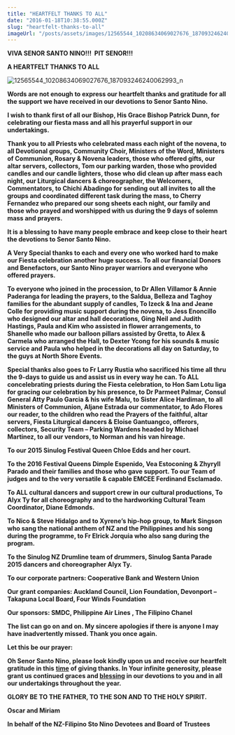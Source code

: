 ```yaml
---
title: "HEARTFELT THANKS TO ALL"
date: "2016-01-18T10:38:55.000Z"
slug: "heartfelt-thanks-to-all"
imageUrl: "/posts/assets/images/12565544_10208634069027676_187093246240062993_n.jpg"
---
```


**VIVA SENOR SANTO NINO!!!  PIT SENOR!!!**

**A HEARTFELT THANKS TO ALL**

![12565544_10208634069027676_187093246240062993_n](https://i0.wp.com/santonino-nz.org/wp-content/uploads/2016/01/12565544_10208634069027676_187093246240062993_n.jpg?resize=373%2C239)

**Words are not enough to express our heartfelt thanks and gratitude for all the support we have received in our devotions to Senor Santo Nino.**

**I wish to thank first of all our Bishop, His Grace Bishop Patrick Dunn, for celebrating our fiesta mass and all his prayerful support in our undertakings.**

**Thank you to all Priests who celebrated mass each night of the novena, to all Devotional groups, Community Choir, Ministers of the Word, Ministers of Communion, Rosary & Novena leaders, those who offered gifts, our altar servers, collectors, Tom our parking warden, those who provided candles and our candle lighters, those who did clean up after mass each night, our Liturgical dancers & choreographer, the Welcomers, Commentators, to Chichi Abadingo for sending out all invites to all the groups and coordinated different task during the mass, to Cherry Fernandez who prepared our song sheets each night, our family and those who prayed and worshipped with us during the 9 days of solemn mass and prayers.**

**It is a blessing to have many people embrace and keep close to their heart the devotions to Senor Santo Nino.**

**A Very Special thanks to each and every one who worked hard to make our Fiesta celebration another huge success. To all our financial Donors and Benefactors, our Santo Nino prayer warriors and everyone who offered prayers.**

**To everyone who joined in the procession, to Dr Allen Villamor & Annie Paderanga for leading the prayers, to the Saldua, Belleza and Taghoy families for the abundant supply of candles, To Izeck & Ina and Jeane Colle for providing music support during the novena, to Jess Enoncillo who designed our altar and hall decorations, Ging Neil and Judith Hastings, Paula and Kim who assisted in flower arrangements, to Shanelle who made our balloon pillars assisted by Gretta, to Alex & Carmela who arranged the Hall, to Dexter Ycong for his sounds & music service and Paula who helped in the decorations all day on Saturday, to the guys at North Shore Events.**

**Special thanks also goes to Fr Larry Rustia who sacrificed his time all thru the 9-days to guide us and assist us in every way he can. To ALL concelebrating priests during the Fiesta celebration, to Hon Sam Lotu Iiga for gracing our celebration by his presence, to Dr Parmeet Palmar, Consul General Atty Paulo Garcia & his wife Malu, to Sister Alice Hardiman, to all Ministers of Communion, Aljane Estrada our commentator, to Ado Flores our reader, to the children who read the Prayers of the faithful, altar servers, Fiesta Liturgical dancers & Eloise Gantuangco, offerors, collectors, Security Team – Parking Wardens headed by Michael Martinez, to all our vendors, to Norman and his van hireage.**

**To our 2015 Sinulog Festival Queen Chloe Edds and her court.**

**To the 2016 Festival Queens Dimple Espenido, Vea Estoconing & Zhyryll Parado and their families and those who gave support. To our Team of judges and to the very versatile & capable EMCEE Ferdinand Esclamado.**

**To ALL cultural dancers and support crew in our cultural productions, To Alyx Ty for all choreography and to the hardworking Cultural Team Coordinator, Diane Edmonds.**

**To Nico & Steve Hidalgo and to Xyrene’s hip-hop group, to Mark Singson who sang the national anthem of NZ and the Philippines and his song during the programme, to Fr Elrick Jorquia who also sang during the program.**

**To the Sinulog NZ Drumline team of drummers, Sinulog Santa Parade 2015 dancers and choreographer Alyx Ty.**

**To our corporate partners: Cooperative Bank and Western Union**

**Our grant companies: Auckland Council, Lion Foundation, Devonport – Takapuna Local Board, Four Winds Foundation**

**Our sponsors: SMDC, Philippine Air Lines , The Filipino Chanel**

**The list can go on and on. My sincere apologies if there is anyone I may have inadvertently missed. Thank you once again.**

**Let this be our prayer:**

**Oh Senor Santo Nino, please look kindly upon us and receive our heartfelt gratitude in this** **[time](http://www.catholic.org/encyclopedia/view.php?id=11571) of giving thanks. In Your infinite generosity, please grant us continued graces and [blessing](http://www.catholic.org/encyclopedia/view.php?id=1948) in our devotions to you and in all our undertakings throughout the year.**

**GLORY BE TO THE FATHER, TO THE SON AND TO THE HOLY SPIRIT.**

**Oscar and Miriam**

**In behalf of the NZ-Filipino Sto Nino Devotees and Board of Trustees**